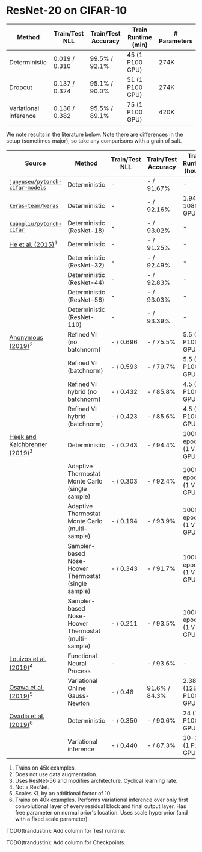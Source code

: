 # ResNet-20 on CIFAR-10

| Method | Train/Test NLL | Train/Test Accuracy | Train Runtime (min) | # Parameters |
| ----------- | ----------- | ----------- | ----------- | ----------- |
| Deterministic | 0.019 / 0.310 | 99.5% / 92.1% | 45 (1 P100 GPU) | 274K |
| Dropout | 0.137 / 0.324 | 95.1% / 90.0% | 51 (1 P100 GPU) | 274K |
| Variational inference | 0.136 / 0.382 | 95.5% / 89.1% | 75 (1 P100 GPU) | 420K |

We note results in the literature below. Note there are differences in the setup
(sometimes major), so take any comparisons with a grain of salt.

| Source | Method | Train/Test NLL | Train/Test Accuracy | Train Runtime (hours) | # Parameters |
| ----------- | ----------- | ----------- | ----------- | ----------- | ----------- |
| [`junyuseu/pytorch-cifar-models`](https://github.com/junyuseu/pytorch-cifar-models) | Deterministic | - | - / 91.67% | - | 270K |
| [`keras-team/keras`](https://keras.io/examples/cifar10_resnet) | Deterministic | - | - / 92.16% | 1.94 (1 1080Ti GPU) | 270K |
| [`kuangliu/pytorch-cifar`](https://github.com/kuangliu/pytorch-cifar) | Deterministic (ResNet-18) | - | - / 93.02% | - | 11.7M |
| [He et al. (2015)](https://arxiv.org/abs/1512.03385)<sup>1</sup> | Deterministic | - | - / 91.25% | - | 270K |
| | Deterministic (ResNet-32) | - | - / 92.49% | - | 460K |
| | Deterministic (ResNet-44) | - | - / 92.83% | - | 660K |
| | Deterministic (ResNet-56) | - | - / 93.03% | - | 850K |
| | Deterministic (ResNet-110) | - | - / 93.39% | - | 1.7M |
| [Anonymous (2019)](https://openreview.net/forum?id=rkglZyHtvH)<sup>2</sup> | Refined VI (no batchnorm) | - / 0.696 | - / 75.5% | 5.5 (1 P100 GPU) | - |
| | Refined VI (batchnorm) | - / 0.593 | - / 79.7% | 5.5 (1 P100 GPU) | - |
| | Refined VI hybrid (no batchnorm) | - / 0.432 | - / 85.8% | 4.5 (1 P100 GPU) | - |
| | Refined VI hybrid (batchnorm) | - / 0.423 | - / 85.6% | 4.5 (1 P100 GPU) | - |
| [Heek and Kalchbrenner (2019)](https://arxiv.org/abs/1908.03491)<sup>3</sup> | Deterministic | - / 0.243 | - / 94.4% | 1000 epochs (1 V100 GPU) | 850K |
| | Adaptive Thermostat Monte Carlo (single sample) | - / 0.303 | - / 92.4% | 1000 epochs (1 V100 GPU) | - |
| | Adaptive Thermostat Monte Carlo (multi-sample) | - / 0.194 | - / 93.9% | 1000 epochs (1 V100 GPU) | - |
| | Sampler-based Nose-Hoover Thermostat (single sample) | - / 0.343 | - / 91.7% | 1000 epochs (1 V100 GPU) | - |
| | Sampler-based Nose-Hoover Thermostat (multi-sample) | - / 0.211 | - / 93.5% | 1000 epochs (1 V100 GPU) | - |
| [Louizos et al. (2019)](https://arxiv.org/abs/1906.08324)<sup>4</sup> | Functional Neural Process | - | - / 93.6% | - | - |
| [Osawa et al. (2019)](https://arxiv.org/abs/1906.02506)<sup>5</sup>  | Variational Online Gauss-Newton | - / 0.48 | 91.6% / 84.3% | 2.38 (128 P100 GPUs) | - |
| [Ovadia et al. (2019)](https://arxiv.org/abs/1906.02530)<sup>6</sup> | Deterministic | - / 0.350 | - / 90.6% | 24 (1 P100 GPU) | 274K |
| | Variational inference | - / 0.440 | - / 87.3% | 10-12 (1 P100 GPU) | 630K |

1. Trains on 45k examples.
2. Does not use data augmentation.
3. Uses ResNet-56 and modifies architecture. Cyclical learning rate.
4. Not a ResNet.
5. Scales KL by an additional factor of 10.
6. Trains on 40k examples. Performs variational inference over only first convolutional layer of every residual block and final output layer. Has free parameter on normal prior's location. Uses scale hyperprior (and with a fixed scale parameter).

TODO(trandustin): Add column for Test runtime.

TODO(trandustin): Add column for Checkpoints.
